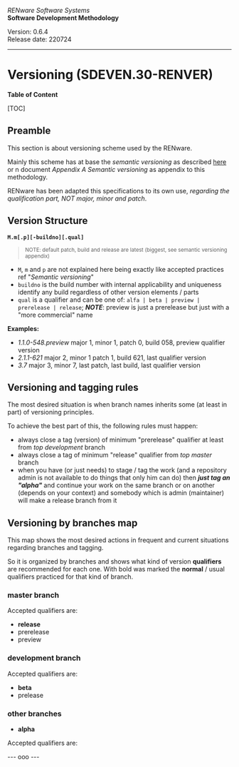 *RENware Software Systems*    
**Software Development Methodology**

Version: 0.6.4    
Release date: 220724

***

# Versioning (SDEVEN.30-RENVER)

**Table of Content**

[TOC]

## Preamble

This section is about versioning scheme used by the RENware.

Mainly this scheme has at base the *semantic versioning* as described [here](https://semver.org/) or n document *Appendix A Semantic versioning* as appendix to this methodology.

RENware has been adapted this specifications to its own use, *regarding the qualification part, NOT major, minor and patch*.

## Version Structure

**`M.m[.p][-buildno][.qual]`**

><small>NOTE: default patch, build and release are latest (biggest, see semantic versioning appendix)</small>

* `M`, `m` and `p` are not explained here being exactly like accepted practices ref "*Semantic versioning*"
* `buildno` is the build number with internal applicability and uniqueness identify any build regardless of other version elements / parts
* `qual` is a qualifier and can be one of: `alfa | beta | preview | prerelease | release`; ***NOTE***: preview is just a prerelease but just with a "more commercial" name

**Examples:**

* *1.1.0-548.preview* major 1, minor 1, patch 0, build 058, preview qualifier version 
* *2.1.1-621* major 2, minor 1 patch 1, build 621, last qualifier version
* *3.7* major 3, minor 7, last patch, last build, last qualifier version

## Versioning and tagging rules

The most desired situation is when branch names inherits some (at least in part) of versioning principles.

To achieve the best part of this, the following rules must happen:

* always close a tag (version) of minimum "prerelease" qualifier at least from *top development* branch
* always close a tag of minimum "release" qualifier from *top master* branch
* when you have (or just needs) to stage / tag the work (and a repository admin is not available to do things that only him can do) then ***just tag an "alpha"*** and continue your work on the same branch or on another (depends on your context) and somebody which is admin (maintainer) will make a release branch from it

## Versioning by branches map

This map shows the most desired actions in frequent and current situations regarding branches and tagging.

So it is organized by branches and shows what kind of version **qualifiers** are recommended for each one.
With bold was marked the **normal** / usual qualifiers practiced for that kind of branch.

### master branch

Accepted qualifiers are:

* **release**
* prerelease
* preview

### development branch

Accepted qualifiers are:

* **beta**
* prelease

### other branches

* **alpha**

Accepted qualifiers are:


--- ooo ---